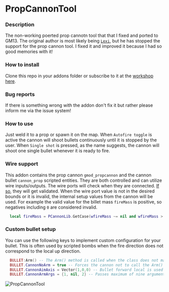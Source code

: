 # PropCannonTool

### Description
The non-working poerted prop cannotn tool that that I fixed and ported to GM13. The original
author is most likely being [`Lexi`][ref-lexi], but he has stopped the
support for the prop cannon tool. I fixed it and improved it because I had so good memories with it!

### How to install
Clone this repo in your addons folder or subscribe to it at the [workshop here][ref-ws].

### Bug reports
If there is something wrong with the addon don't fix it but rather please inform me via the issue system!

### How to use
Just weld it to a prop or spawn it on the map. When `Autofire toggle` is active the cannon will
shoot bullets continuously until it is stopped by the user. When `Single shot` is pressed, as
the name suggests, the cannon will shoot one single bullet whenever it is ready to fire.

### Wire support
This addon contains the prop cannon `gmod_propcannon` and the cannon bullet `cannon_prop`
scripted entities. They are both controlled and can utilize wire inputs/outputs. The wire
ports will check when they are connected. [If so][ref-iif], they will get validated. When
the wire port value is not in the desired bounds or it is invalid, the internal setup
values from the cannon will be used. For example the valid value for the billet mass
`fireMass` is positive, so negatives including `0` are considered invalid.
```lua
  local fireMass = PCannonLib.GetCase(wfireMass ~= nil and wfireMass > 0, wfireMass, self.fireMass)
```

### Custom bullet setup
You can use the following keys to implement custom configuration for your bullet. This
is often used by scripted bombs when the fire direction does not correspond to the local up direction.
```lua
  BULLET:Arm() -- The Arm() method is called when the class does not match the integrated bullet
  BULLET.CannonNoArm = true -- Forces the cannon not to call the Arm() method when firing
  BULLET.CannonAimAxis = Vector(1,0,0) -- Bullet forward local is used to calculate spawn angle
  BULLET.CannonArmArgs = {1, nil, 2} -- Passes maximum of nine arguments as is to the Arm() method
```

![PropCannonTool][ref-screen]

[ref-iif]: https://en.wikipedia.org/wiki/If_and_only_if
[ref-screen]: https://raw.githubusercontent.com/dvdvideo1234/PropCannonTool/master/data/propcannon/tools/pictures/screenshot.jpg
[ref-ws]: https://steamcommunity.com/sharedfiles/filedetails/?id=286474801
[ref-lexi]: https://github.com/Lexicality
